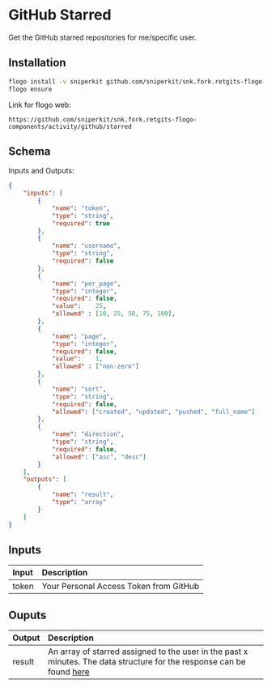 # GitHub Starred

Get the GitHub starred repositories for me/specific user.

## Installation

```bash
flogo install -v sniperkit github.com/sniperkit/snk.fork.retgits-flogo-components/activity/github/starred
flogo ensure
```

Link for flogo web:
```
https://github.com/sniperkit/snk.fork.retgits-flogo-components/activity/github/starred
```

## Schema
Inputs and Outputs:

```json
{
    "inputs": [
        {
            "name": "token",
            "type": "string",
            "required": true
        },
        {
            "name": "username",
            "type": "string",
            "required": false
        },
        {
            "name": "per_page",
            "type": "integer",
            "required": false,
            "value":    25,
            "allowed" : [10, 25, 50, 75, 100],
        },
        {
            "name": "page",
            "type": "integer",
            "required": false,
            "value":    1,
            "allowed" : ["non-zero"]
        },
        {
            "name": "sort",
            "type": "string",
            "required": false,
            "allowed": ["created", "updated", "pushed", "full_name"]
        },
        {
            "name": "direction",
            "type": "string",
            "required": false,
            "allowed": ["asc", "desc"]
        }
    ],
    "outputs": [
        {
            "name": "result",
            "type": "array"
        }
    ]
}
```
## Inputs
| Input        | Description                                                                                                                         |
|:-------------|:------------------------------------------------------------------------------------------------------------------------------------|
| token        | Your Personal Access Token from GitHub                                                                                              |

## Ouputs
| Output      | Description                                                                                                                                                     |
|:------------|:----------------------------------------------------------------------------------------------------------------------------------------------------------------|
| result      | An array of starred assigned to the user in the past x minutes. The data structure for the response can be found [here](https://developer.github.com/v3/issues/) |